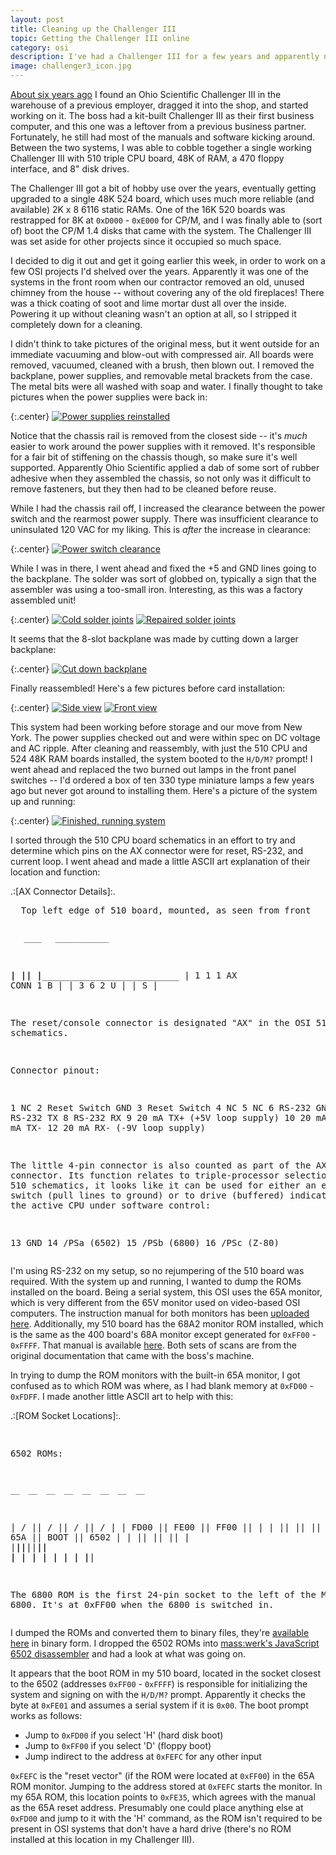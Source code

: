 ```yaml
---
layout: post
title: Cleaning up the Challenger III
topic: Getting the Challenger III online
category: osi
description: I've had a Challenger III for a few years and apparently never documented it! I pulled it out this week to work on an OSI related project only to find it was in bad need of a cleaning. I fixed a few problems along the way. It's now back up and running with a 510 triple CPU board and 48K of RAM.
image: challenger3_icon.jpg
---
```


[About six years ago](http://www.vcfed.org/forum/archive/index.php/t-20053.html) I found an Ohio Scientific Challenger III in the warehouse of a previous employer, dragged it into the shop, and started working on it. The boss had a kit-built Challenger III as their first business computer, and this one was a leftover from a previous business partner. Fortunately, he still had most of the manuals and software kicking around. Between the two systems, I was able to cobble together a single working Challenger III with 510 triple CPU board, 48K of RAM, a 470 floppy interface, and 8" disk drives.

The Challenger III got a bit of hobby use over the years, eventually getting upgraded to a single 48K 524 board, which uses much more reliable (and available) 2K x 8 6116 static RAMs. One of the 16K 520 boards was restrapped for 8K at `0xD000` - `0xE000` for CP/M, and I was finally able to (sort of) boot the CP/M 1.4 disks that came with the system. The Challenger III was set aside for other projects since it occupied so much space.

I decided to dig it out and get it going earlier this week, in order to work on a few OSI projects I'd shelved over the years. Apparently it was one of the systems in the front room when our contractor removed an old, unused chimney from the house -- without covering any of the old fireplaces! There was a thick coating of soot and lime mortar dust all over the inside. Powering it up without cleaning wasn't an option at all, so I stripped it completely down for a cleaning.

I didn't think to take pictures of the original mess, but it went outside for an immediate vacuuming and blow-out with compressed air. All boards were removed, vacuumed, cleaned with a brush, then blown out. I removed the backplane, power supplies, and removable metal brackets from the case. The metal bits were all washed with soap and water. I finally thought to take pictures when the power supplies were back in:

{:.center}
[![Power supplies reinstalled](/images/osi/challenger_cleanup/scaled/power_supplies.jpg)](/images/osi/challenger_cleanup/power_supplies.jpg)

Notice that the chassis rail is removed from the closest side -- it's *much* easier to work around the power supplies with it removed. It's responsible for a fair bit of stiffening on the chassis though, so make sure it's well supported. Apparently Ohio Scientific applied a dab of some sort of rubber adhesive when they assembled the chassis, so not only was it difficult to remove fasteners, but they then had to be cleaned before reuse.

While I had the chassis rail off, I increased the clearance between the power switch and the rearmost power supply. There was insufficient clearance to uninsulated 120 VAC for my liking. This is *after* the increase in clearance:

{:.center}
[![Power switch clearance](/images/osi/challenger_cleanup/scaled/power_switch_clearances.jpg)](/images/osi/challenger_cleanup/power_switch_clearances.jpg)

While I was in there, I went ahead and fixed the +5 and GND lines going to the backplane. The solder was sort of globbed on, typically a sign that the assembler was using a too-small iron. Interesting, as this was a factory assembled unit!

{:.center}
[![Cold solder joints](/images/osi/challenger_cleanup/scaled/power_cold_solder.jpg)](/images/osi/challenger_cleanup/power_cold_solder.jpg) [![Repaired solder joints](/images/osi/challenger_cleanup/scaled/power_repaired.jpg)](/images/osi/challenger_cleanup/power_repaired.jpg)

It seems that the 8-slot backplane was made by cutting down a larger backplane:

{:.center}
[![Cut down backplane](/images/osi/challenger_cleanup/scaled/cutoff_backplane.jpg)](/images/osi/challenger_cleanup/cutoff_backplane.jpg)

Finally reassembled! Here's a few pictures before card installation:

{:.center}
[![Side view](/images/osi/challenger_cleanup/scaled/side_view_no_cards.jpg)](/images/osi/challenger_cleanup/side_view_no_cards.jpg) [![Front view](/images/osi/challenger_cleanup/scaled/inside_no_cards.jpg)](/images/osi/challenger_cleanup/inside_no_cards.jpg)

This system had been working before storage and our move from New York. The power supplies checked out and were within spec on DC voltage and AC ripple. After cleaning and reassembly, with just the 510 CPU and 524 48K RAM boards installed, the system booted to the `H/D/M?` prompt! I went ahead and replaced the two burned out lamps in the front panel switches -- I'd ordered a box of ten 330 type miniature lamps a few years ago but never got around to installing them. Here's a picture of the system up and running:

{:.center}
[![Finished, running system](/images/osi/challenger_cleanup/scaled/finished.jpg)](/images/osi/challenger_cleanup/finished.jpg)

I sorted through the 510 CPU board schematics in an effort to try and determine which pins on the AX connector were for reset, RS-232, and current loop. I went ahead and made a little ASCII art explanation of their location and function:

<div class="pageview">
  <div class="pageview-header codeblock-header">.:[AX Connector Details]:.</div>
  <pre>
  Top left edge of 510 board, mounted, as seen from front
  
       ____   ____________
   ___|    |_|            |____________________________
  |    1  1   1 AX CONN  1                           B |
  |    3  6              2                           U | 
  |                                                  S |
  
  The reset/console connector is designated "AX" in the OSI 510 schematics.
  
  Connector pinout:
  		
  1     NC
  2     Reset Switch GND
  3     Reset Switch 
  4     NC
  5     NC
  6     RS-232 GND
  7     RS-232 TX
  8     RS-232 RX
  9     20 mA TX+ (+5V loop supply)
  10    20 mA RX+
  11    20 mA TX-
  12    20 mA RX- (-9V loop supply)
  
  The little 4-pin connector is also counted as part of the AX connector. Its
  function relates to triple-processor selection. From the 510 schematics, it
  looks like it can be used for either an external switch (pull lines to ground)
  or to drive (buffered) indicators to show the active CPU under software 
  control:
  
  13    GND
  14    /PSa (6502)
  15    /PSb (6800)
  16    /PSc (Z-80)
  </pre>
</div>

I'm using RS-232 on my setup, so no rejumpering of the 510 board was required. With the system up and running, I wanted to dump the ROMs installed on the board. Being a serial system, this OSI uses the 65A monitor, which is very different from the 65V monitor used on video-based OSI computers. The instruction manual for both monitors has been [uploaded here](http://filedump.glitchwrks.com/manuals/OSI/OSI%20PROM%20Monitor.pdf). Additionally, my 510 board has the 68A2 monitor ROM installed, which is the same as the 400 board's 68A monitor except generated for `0xFF00` - `0xFFFF`. That manual is available [here](http://filedump.glitchwrks.com/manuals/OSI/OSI%2068A%208K%20PROM%20Monitor.pdf). Both sets of scans are from the original documentation that came with the boss's machine.

In trying to dump the ROM monitors with the built-in 65A monitor, I got confused as to which ROM was where, as I had blank memory at `0xFD00` - `0xFDFF`. I made another little ASCII art to help with this:

<div class="pageview">
  <div class="pageview-header codeblock-header">.:[ROM Socket Locations]:.</div>
  <pre>

  6502 ROMs:
  
    __  __  __  __  __  __  __  __
   |  \/  ||  \/  ||  \/  ||  \/  |
   | FD00 || FE00 || FF00 ||      |
   |      ||      ||      ||      |
   | HD   || 65A  || BOOT || 6502 |
   |      ||      ||      ||      |
   |______||______||______||      |
                           |      |
                           |      |
                           |      |
                           |______|
  
  The 6800 ROM is the first 24-pin socket to the left of the Motorola 6800. 
  It's at 0xFF00 when the 6800 is switched in.
	</pre>
</div>

I dumped the ROMs and converted them to binary files, they're [available here](http://filedump.glitchwrks.com/software/vintage/osi/roms/) in binary form. I dropped the 6502 ROMs into [mass:werk's JavaScript 6502 disassembler](http://www.masswerk.at/6502/disassembler.html) and had a look at what was going on.

It appears that the boot ROM in my 510 board, located in the socket closest to the 6502 (addresses `0xFF00` - `0xFFFF`) is responsible for initializing the system and signing on with the `H/D/M?` prompt. Apparently it checks the byte at `0xFE01` and assumes a serial system if it is `0x00`. The boot prompt works as follows:

* Jump to `0xFD00` if you select 'H' (hard disk boot)
* Jump to `0xFF00` if you select 'D' (floppy boot)
* Jump indirect to the address at `0xFEFC` for any other input

`0xFEFC` is the "reset vector" (if the ROM were located at `0xFF00`) in the 65A ROM monitor. Jumping to the address stored at `0xFEFC` starts the monitor. In my 65A ROM, this location points to `0xFE35`, which agrees with the manual as the 65A reset address. Presumably one could place anything else at `0xFD00` and jump to it with the 'H' command, as the ROM isn't required to be present in OSI systems that don't have a hard drive (there's no ROM installed at this location in my Challenger III).